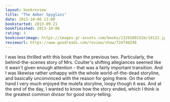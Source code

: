 ```yaml
---
layout: bookreview
title: "The Amber Spyglass"
date: 2013-10-06 13:00
bookstarted: 2013-09-21
bookfinished: 2013-10-06
rating: 3
bookcoverimage: https://images.gr-assets.com/books/1329189152m/18122.jpg
reviewurl: https://www.goodreads.com/review/show/724740248
---
```


I was less thrilled with this book than the previous two. Particularly, the behind-the-scenes story of Mrs. Coulter's shifting allegiances seemed like it wasn't given enough attention - that was a fairly important transition. And I was likewise rather unhappy with the whole world-of-the-dead storyline, and basically unconvinced with the reason for going there. On the other hand I very much enjoyed the mulefa storyline, loopy though it was. And at the end of the day, I wanted to know how the story ended, which I think is the greatest common divisor for good story-telling.